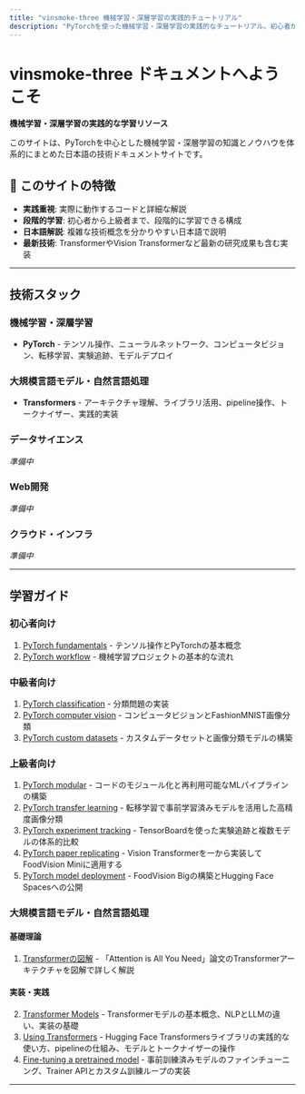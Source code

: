```yaml
---
title: "vinsmoke-three 機械学習・深層学習の実践的チュートリアル"
description: "PyTorchを使った機械学習・深層学習の実践的なチュートリアル。初心者から上級者まで段階的に学習できる日本語の技術ドキュメント。"
---
```


# vinsmoke-three ドキュメントへようこそ

**機械学習・深層学習の実践的な学習リソース**

このサイトは、PyTorchを中心とした機械学習・深層学習の知識とノウハウを体系的にまとめた日本語の技術ドキュメントサイトです。

## 🎯 このサイトの特徴

- **実践重視**: 実際に動作するコードと詳細な解説
- **段階的学習**: 初心者から上級者まで、段階的に学習できる構成
- **日本語解説**: 複雑な技術概念を分かりやすい日本語で説明
- **最新技術**: TransformerやVision Transformerなど最新の研究成果も含む実装

---

## 技術スタック

### 機械学習・深層学習
- **PyTorch** - テンソル操作、ニューラルネットワーク、コンピュータビジョン、転移学習、実験追跡、モデルデプロイ

### 大規模言語モデル・自然言語処理
- **Transformers** - アーキテクチャ理解、ライブラリ活用、pipeline操作、トークナイザー、実践的実装

### データサイエンス
*準備中*

### Web開発
*準備中*

### クラウド・インフラ
*準備中*

---

## 学習ガイド

### 初心者向け
1. [PyTorch fundamentals](PyTorch/01_pytorch_fundamentals.md) - テンソル操作とPyTorchの基本概念
2. [PyTorch workflow](PyTorch/02_pytorch_workflow.md) - 機械学習プロジェクトの基本的な流れ

### 中級者向け
1. [PyTorch classification](PyTorch/03_pytorch_classification.md) - 分類問題の実装
2. [PyTorch computer vision](PyTorch/04_pytorch_computer_vision.md) - コンピュータビジョンとFashionMNIST画像分類
3. [PyTorch custom datasets](PyTorch/05_pytorch_custom_datasets.md) - カスタムデータセットと画像分類モデルの構築

### 上級者向け
1. [PyTorch modular](PyTorch/06_pytorch_modular.md) - コードのモジュール化と再利用可能なMLパイプラインの構築
2. [PyTorch transfer learning](PyTorch/07_pytorch_transfer_learning.md) - 転移学習で事前学習済みモデルを活用した高精度画像分類
3. [PyTorch experiment tracking](PyTorch/08_pytorch_experiment_tracking.md) - TensorBoardを使った実験追跡と複数モデルの体系的比較
4. [PyTorch paper replicating](PyTorch/09_pytorch_paper_replicating.md) - Vision Transformerを一から実装してFoodVision Miniに適用する
5. [PyTorch model deployment](PyTorch/10_pytorch_model_deployment.md) - FoodVision Bigの構築とHugging Face Spacesへの公開

### 大規模言語モデル・自然言語処理

#### 基礎理論
1. [Transformerの図解](LLM/00_illustrated_transformer.md) - 「Attention is All You Need」論文のTransformerアーキテクチャを図解で詳しく解説

#### 実装・実践
2. [Transformer Models](LLM/01_transformer_models.md) - Transformerモデルの基本概念、NLPとLLMの違い、実装の基礎
3. [Using Transformers](LLM/02_using_transformers.md) - Hugging Face Transformersライブラリの実践的な使い方、pipelineの仕組み、モデルとトークナイザーの操作
4. [Fine-tuning a pretrained model](LLM/03_fine_tuning_a_pretrained_model.md) - 事前訓練済みモデルのファインチューニング、Trainer APIとカスタム訓練ループの実装

---